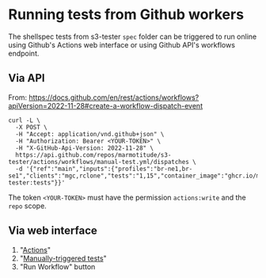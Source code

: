 # Running tests from Github workers

The shellspec tests from s3-tester `spec` folder can be triggered to run online using Github's
Actions web interface or using Github API's workflows endpoint.

## Via API

From: https://docs.github.com/en/rest/actions/workflows?apiVersion=2022-11-28#create-a-workflow-dispatch-event

```
curl -L \
  -X POST \
  -H "Accept: application/vnd.github+json" \
  -H "Authorization: Bearer <YOUR-TOKEN>" \
  -H "X-GitHub-Api-Version: 2022-11-28" \
  https://api.github.com/repos/marmotitude/s3-tester/actions/workflows/manual-test.yml/dispatches \
  -d '{"ref":"main","inputs":{"profiles":"br-ne1,br-se1","clients":"mgc,rclone","tests":"1,15","container_image":"ghcr.io/marmotitude/s3-tester:tests"}}'
```

The token `<YOUR-TOKEN>` must have the permission `actions:write` and the `repo` scope.

## Via web interface

1. "[Actions](https://github.com/marmotitude/s3-tester/actions)"
1. "[Manually-triggered tests](https://github.com/marmotitude/s3-tester/actions/workflows/manual-test.yml)"
1. "Run Workflow" button
